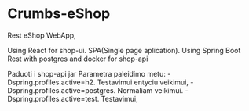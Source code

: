# Crumbs-eShop

Rest eShop WebApp,

Using React for shop-ui. SPA(Single page aplication).
Using Spring Boot Rest with postgres and docker for shop-api 

Paduoti i shop-api jar Parametra paleidimo metu:
-Dspring.profiles.active=h2. Testavimui entyciu veikimui,
-Dspring.profiles.active=postgres. Normaliam veikimui.
-Dspring.profiles.active=test. Testavimui,


